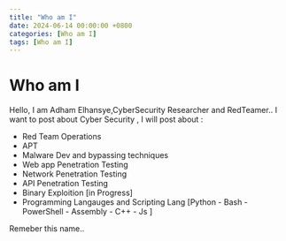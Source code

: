 ```yaml
---
title: "Who am I"
date: 2024-06-14 00:00:00 +0800
categories: [Who am I]
tags: [Who am I]
---
```


# Who am I 
Hello, I am Adham Elhansye,CyberSecurity Researcher and RedTeamer..
I want to post about Cyber Security , I will post about :
 - Red Team Operations
 - APT 
 - Malware Dev and bypassing techniques 
 - Web app Penetration Testing 
 - Network Penetration Testing 
 - API Penetration Testing 
 - Binary Exploition [in Progress]
 - Programming Langauges and Scripting Lang [Python - Bash - PowerShell - Assembly - C++ - Js ]

Remeber this name..
